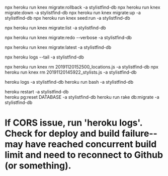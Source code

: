 
npx heroku run knex migrate:rollback -a stylistfind-db
npx heroku run knex migrate:down -a stylistfind-db
npx heroku run knex migrate:up -a stylistfind-db
npx heroku run knex seed:run -a stylistfind-db

npx heroku run knex migrate:list -a stylistfind-db

npx heroku run knex migrate:redo --verbose -a stylistfind-db

npx heroku run knex migrate:latest -a stylistfind-db

npx heroku logs --tail -a stylistfind-db

npx heroku run knex rm 20191120152500_locations.js -a stylistfind-db
npx heroku run knex rm 20191120145922_stylists.js -a stylistfind-db


heroku logs -a stylistfind-db
heroku run bash -a stylistfind-db

heroku restart -a stylistfind-db  
heroku pg:reset DATABASE -a stylistfind-db 
heroku run rake db:migrate -a stylistfind-db 

# If CORS issue, run 'heroku logs'. Check for deploy and build failure--may have reached concurrent build limit and need to reconnect to Github (or something).